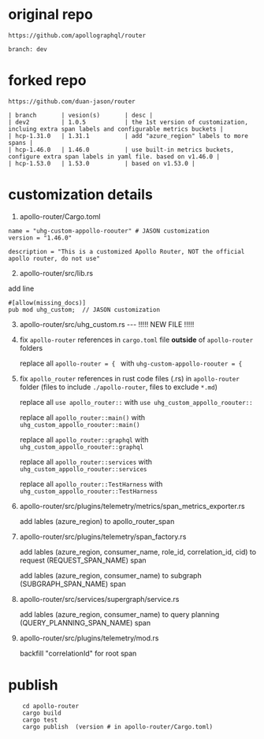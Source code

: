 # original repo
    https://github.com/apollographql/router
    
    branch: dev

# forked repo
    https://github.com/duan-jason/router

    | branch       | vesion(s)       | desc |
    | dev2         | 1.0.5           | the 1st version of customization, incluing extra span labels and configurable metrics buckets |
    | hcp-1.31.0   | 1.31.1          | add "azure_region" labels to more spans |
    | hcp-1.46.0   | 1.46.0          | use built-in metrics buckets, configure extra span labels in yaml file. based on v1.46.0 |
    | hcp-1.53.0   | 1.53.0          | based on v1.53.0 |

# customization details

1. apollo-router/Cargo.toml

```
name = "uhg-custom-appollo-roouter" # JASON customization
version = "1.46.0"

description = "This is a customized Apollo Router, NOT the official apollo router, do not use"
```

2. apollo-router/src/lib.rs

add line

```
#[allow(missing_docs)]
pub mod uhg_custom;  // JASON customization
```

3. apollo-router/src/uhg_custom.rs --- !!!!! NEW FILE !!!!!

4. fix ```apollo-router``` references in ```cargo.toml``` file **outside** of ```apollo-router``` folders

    replace all ```apollo-router = { ``` with ```uhg-custom-appollo-roouter = {```  

5. fix ```apollo_router``` references in rust code files (.rs) in ```apollo-router``` folder  (files to include ```./apollo-router```, files to exclude ```*.md```)

    replace all ```use apollo_router::``` with ```use uhg_custom_appollo_roouter::```

    replace all ```apollo_router::main()``` with ```uhg_custom_appollo_roouter::main()```

    replace all ```apollo_router::graphql``` with ```uhg_custom_appollo_roouter::graphql```

    replace all ```apollo_router::services``` with ```uhg_custom_appollo_roouter::services```

    replace all ```apollo_router::TestHarness``` with ```uhg_custom_appollo_roouter::TestHarness```

6. apollo-router/src/plugins/telemetry/metrics/span_metrics_exporter.rs

    add lables (azure_region) to apollo_router_span

7. apollo-router/src/plugins/telemetry/span_factory.rs

    add lables (azure_region, consumer_name, role_id, correlation_id, cid) to request (REQUEST_SPAN_NAME) span

    add lables (azure_region, consumer_name) to subgraph (SUBGRAPH_SPAN_NAME) span

8. apollo-router/src/services/supergraph/service.rs

    add lables (azure_region, consumer_name) to query planning (QUERY_PLANNING_SPAN_NAME) span

9. apollo-router/src/plugins/telemetry/mod.rs

    backfill "correlationId" for root span

# publish

```
    cd apollo-router
    cargo build
    cargo test
    cargo publish  (version # in apollo-router/Cargo.toml)
```